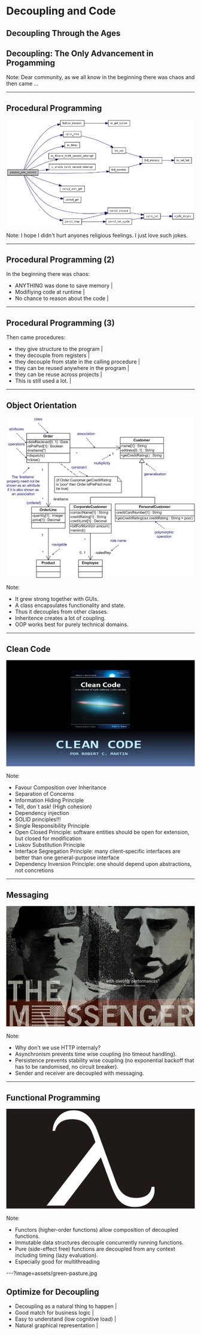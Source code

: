 # Decoupling and Code
<h2 class="fragment">Decoupling Through the Ages</h2>
<h2 class="fragment">Decoupling: The Only Advancement in Progamming</h2>

Note:
Dear community,
as we all know in the beginning there was chaos and then came ...

---

## Procedural Programming
![Logo](assets/call-graph.png)

Note:
I hope I didn't hurt anyones religious feelings. I just love such jokes.

---

## Procedural Programming (2)

In the beginning there was chaos:
- ANYTHING was done to save memory |
- Modifiying code at runtime |
- No chance to reason about the code |

---

## Procedural Programming (3)

Then came procedures:
- they give structure to the program |
- they decouple from registers |
- they decouple from state in the calling procedure |
- they can be reused anywhere in the program |
- they can be reuse across projects |
- This is still used a lot. |

---

## Object Orientation
![Logo](assets/class-diagram.jpg)

Note:
- It grew strong together with GUIs.
- A class encapsulates functionality and state.
- Thus it decouples from other classes.
- Inheritence creates a lot of coupling.
- OOP works best for purely technical domains.

---

## Clean Code
![Logo](assets/clean-code.jpg)

Note:
- Favour Composition over Inheritance
- Separation of Concerns
- Information Hiding Principle
- Tell, don´t ask! (High cohesion)
- Dependency injection
- SOLID principles!!!
- Single Responsibility Principle
- Open Closed Principle: software entities should be open for extension, but closed for modification
- Liskov Substitution Principle
- Interface Segregation Principle: many client-specific interfaces are better than one general-purpose interface
- Dependency Inversion Principle: one should depend upon abstractions, not concretions

---

## Messaging
![Logo](assets/messaging.jpg)

Note:
- Why don't we use HTTP internaly?
- Asynchronism prevents time wise coupling (no timeout handling).
- Persistence prevents stability wise coupling (no exponential backoff that has to be randomised, no circuit breaker).
- Sender and receiver are decoupled with messaging.

---

## Functional Programming
![Logo](assets/lambda.png)

Note:
- Functors (higher-order functions) allow composition of decoupled functions.
- Immutable data structures decouple concurrently running functions.
- Pure (side-effect free) functions are decoupled from any context including timing (lazy evaluation).
- Especially good for multithreading

---?image=assets/green-pasture.jpg

## Optimize for Decoupling

- Decoupling as a natural thing to happen |
- Good match for business logic           |
- Easy to understand (low cognitive load) |
- Natural graphical representation        |
